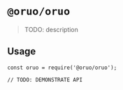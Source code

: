 # `@oruo/oruo`

> TODO: description

## Usage

```
const oruo = require('@oruo/oruo');

// TODO: DEMONSTRATE API
```
